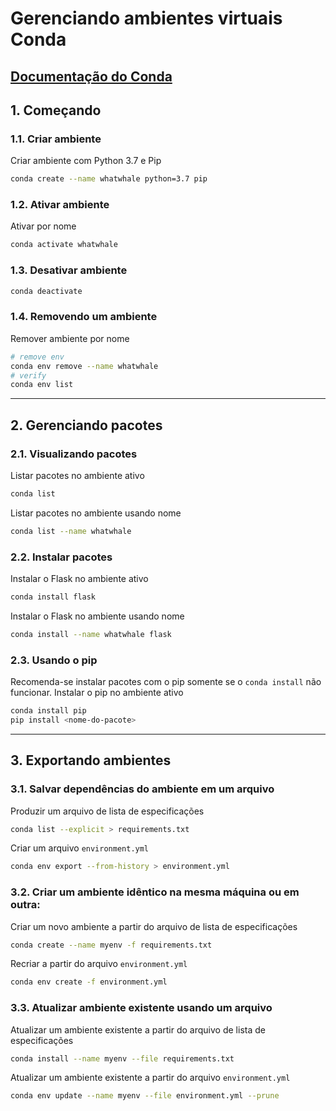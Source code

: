 # Gerenciando ambientes virtuais Conda

[Documentação do Conda](https://docs.conda.io/projects/conda/en/latest/user-guide/tasks/manage-environments.html)
---

## 1. Começando

### 1.1. Criar ambiente

Criar ambiente com Python 3.7 e Pip

```bash
conda create --name whatwhale python=3.7 pip
```

### 1.2. Ativar ambiente

Ativar por nome

```bash
conda activate whatwhale
```

### 1.3. Desativar ambiente

```bash
conda deactivate
```

### 1.4. Removendo um ambiente

Remover ambiente por nome

```bash
# remove env
conda env remove --name whatwhale
# verify
conda env list
```

----

## 2. Gerenciando pacotes

### 2.1. Visualizando pacotes

Listar pacotes no ambiente ativo

```bash
conda list
```

Listar pacotes no ambiente usando nome

```bash
conda list --name whatwhale
```

### 2.2. Instalar pacotes

Instalar o Flask no ambiente ativo

```bash
conda install flask
```

Instalar o Flask no ambiente usando nome

```bash
conda install --name whatwhale flask
```

### 2.3. Usando o pip

Recomenda-se instalar pacotes com o pip somente se o `conda install` não funcionar.
Instalar o pip no ambiente ativo

```bash
conda install pip
pip install <nome-do-pacote>
```

---

## 3. Exportando ambientes

### 3.1. Salvar dependências do ambiente em um arquivo

Produzir um arquivo de lista de especificações

```bash
conda list --explicit > requirements.txt
```

Criar um arquivo `environment.yml`

```bash
conda env export --from-history > environment.yml
```

### 3.2. Criar um ambiente idêntico na mesma máquina ou em outra:

Criar um novo ambiente a partir do arquivo de lista de especificações

```bash
conda create --name myenv -f requirements.txt
```

Recriar a partir do arquivo `environment.yml`

```bash
conda env create -f environment.yml
```

### 3.3. Atualizar ambiente existente usando um arquivo

Atualizar um ambiente existente a partir do arquivo de lista de especificações

```bash
conda install --name myenv --file requirements.txt
```

Atualizar um ambiente existente a partir do arquivo `environment.yml`

```bash
conda env update --name myenv --file environment.yml --prune
```
